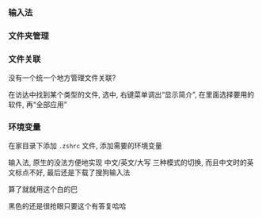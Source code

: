### 输入法

### 文件夹管理

### 文件关联

没有一个统一个地方管理文件关联?

在访达中找到某个类型的文件, 选中, 右键菜单调出“显示简介”, 在里面选择要用的软件, 再“全部应用”

### 环境变量

在家目录下添加 `.zshrc` 文件, 添加需要的环境变量



输入法, 原生的没法方便地实现 中文/英文/大写 三种模式的切换, 而且中文时的英文标点不好, 最后还是下载了搜狗输入法

算了就就用这个白的巴

黑色的还是很抢眼只要这个有答复哈哈